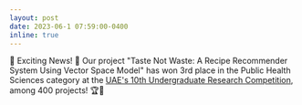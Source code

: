 ```yaml
---
layout: post
date: 2023-06-1 07:59:00-0400
inline: true
---
```


🌟 Exciting News! 🌟 Our project "Taste Not Waste: A Recipe Recommender System Using Vector Space Model" has won 3rd place in the Public Health Sciences category at the <a href="https://www.adu.ac.ae/conferences-competitions/undergraduate-research-competition/">UAE's 10th Undergraduate Research Competition</a>, among 400 projects! 🏆🎉 
